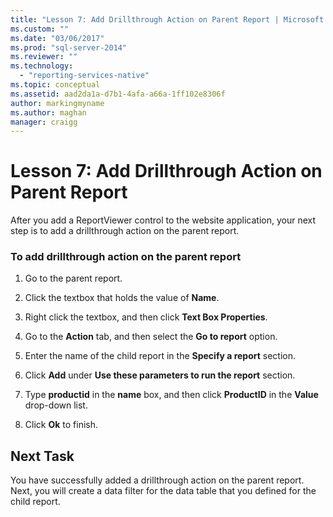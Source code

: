 ```yaml
---
title: "Lesson 7: Add Drillthrough Action on Parent Report | Microsoft Docs"
ms.custom: ""
ms.date: "03/06/2017"
ms.prod: "sql-server-2014"
ms.reviewer: ""
ms.technology: 
  - "reporting-services-native"
ms.topic: conceptual
ms.assetid: aad2da1a-d7b1-4afa-a66a-1ff102e8306f
author: markingmyname
ms.author: maghan
manager: craigg
---
```

# Lesson 7: Add Drillthrough Action on Parent Report
  After you add a ReportViewer control to the website application, your next step is to add a drillthrough action on the parent report.  
  
### To add drillthrough action on the parent report  
  
1.  Go to the parent report.  
  
2.  Click the textbox that holds the value of **Name**.  
  
3.  Right click the textbox, and then click **Text Box Properties**.  
  
4.  Go to the **Action** tab, and then select the **Go to report** option.  
  
5.  Enter the name of the child report in the **Specify a report** section.  
  
6.  Click **Add** under **Use these parameters to run the report** section.  
  
7.  Type **productid** in the **name** box, and then click **ProductID** in the **Value** drop-down list.  
  
8.  Click **Ok** to finish.  
  
## Next Task  
 You have successfully added a drillthrough action on the parent report. Next, you will create a data filter for the data table that you defined for the child report.  
  
  
